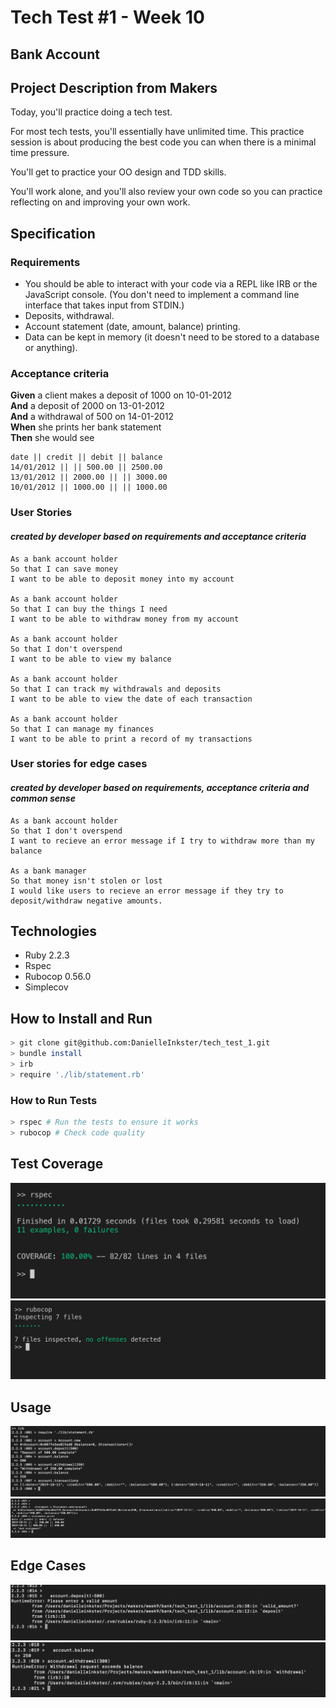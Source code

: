# Tech Test #1 - Week 10
 ## Bank Account

## Project Description from Makers

Today, you'll practice doing a tech test.

For most tech tests, you'll essentially have unlimited time.  This practice session is about producing the best code you can when there is a minimal time pressure.

You'll get to practice your OO design and TDD skills.

You'll work alone, and you'll also review your own code so you can practice reflecting on and improving your own work.

## Specification

### Requirements

* You should be able to interact with your code via a REPL like IRB or the JavaScript console.  (You don't need to implement a command line interface that takes input from STDIN.)
* Deposits, withdrawal.
* Account statement (date, amount, balance) printing.
* Data can be kept in memory (it doesn't need to be stored to a database or anything).

### Acceptance criteria

**Given** a client makes a deposit of 1000 on 10-01-2012  
**And** a deposit of 2000 on 13-01-2012  
**And** a withdrawal of 500 on 14-01-2012  
**When** she prints her bank statement  
**Then** she would see

```
date || credit || debit || balance
14/01/2012 || || 500.00 || 2500.00
13/01/2012 || 2000.00 || || 3000.00
10/01/2012 || 1000.00 || || 1000.00
```
### User Stories
#### ***created by developer based on requirements and acceptance criteria***
```
As a bank account holder 
So that I can save money
I want to be able to deposit money into my account

As a bank account holder 
So that I can buy the things I need
I want to be able to withdraw money from my account

As a bank account holder 
So that I don't overspend
I want to be able to view my balance

As a bank account holder 
So that I can track my withdrawals and deposits
I want to be able to view the date of each transaction

As a bank account holder 
So that I can manage my finances
I want to be able to print a record of my transactions
```
### User stories for edge cases
#### ***created by developer based on requirements, acceptance criteria and common sense***
```
As a bank account holder 
So that I don't overspend
I want to recieve an error message if I try to withdraw more than my balance

As a bank manager
So that money isn't stolen or lost
I would like users to recieve an error message if they try to deposit/withdraw negative amounts.
```

## Technologies
* Ruby 2.2.3
* Rspec
* Rubocop 0.56.0
* Simplecov

## How to Install and Run
```bash
> git clone git@github.com:DanielleInkster/tech_test_1.git
> bundle install
> irb
> require './lib/statement.rb'
```
### How to Run Tests
```bash
> rspec # Run the tests to ensure it works
> rubocop # Check code quality
```
## Test Coverage
![Rspec/SimpleCov coverage](images/rspec.png "Rspec/SimpleCov Coverage")
![Rubocop](images/rubocop.png "Rubocop")

## Usage
![Using an account](images/pic1.png "Using an Account")
![Viewing statement](images/pic2.png "Viewing statement")

## Edge Cases
![Depositing an invalid amount](images/edgecase1.png "Depositing an Invalid amount")
![Withdrawing more than the balance](images/edgecase2.png "Withdrawing more than the balance")
